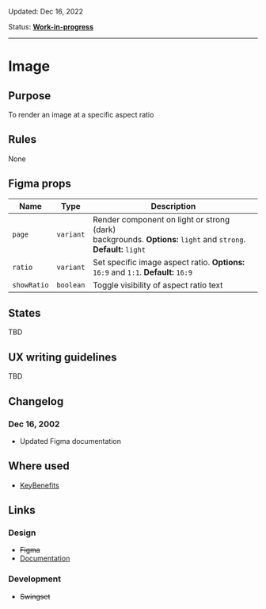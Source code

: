 Updated: Dec 16, 2022

Status: **[Work-in-progress](/guides/can-i-use#work-in-progress)**



---

# Image

## Purpose

To render an image at a specific aspect ratio

## Rules

None

## Figma props

| Name | Type | Description |
|----|----|----|
| `page` | `variant` | Render component on light or strong (dark) backgrounds. **Options:** `light` and `strong`. **Default:** `light` |
| `ratio` | `variant` | Set specific image aspect ratio. **Options:** `16:9` and `1:1`. **Default:** `16:9` |
| `showRatio` | `boolean` | Toggle visibility of aspect ratio text |

## States

TBD

## UX writing guidelines

TBD

## Changelog

### Dec 16, 2002

* Updated Figma documentation

## Where used

* [KeyBenefits](/components/key-benefits)

## Links

### Design

* ~~Figma~~
* [Documentation](https://components/image)

### Development

* ~~Swingset~~


